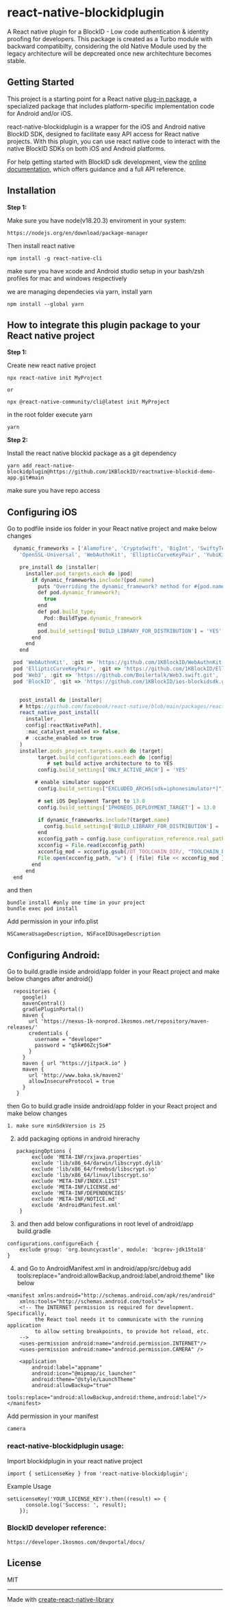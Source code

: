 # react-native-blockidplugin

A React native plugin for a BlockID - Low code authentication & identity proofing for developers. This package is created as a Turbo module with backward compatibilty,
considering the old Native Module used by the legacy architecture will be depcreated once new architechture becomes stable.

## Getting Started

This project is a starting point for a React native
[plug-in package](https://github.com/1KBlockID/reactnative-blockid-demo-app),
a specialized package that includes platform-specific implementation code for
Android and/or iOS.

react-native-blockidplugin is a wrapper for the iOS and Android native BlockID SDK, designed to facilitate easy API access for React native projects. With this plugin, you can use react native code to interact with the native BlockID SDKs on both iOS and Android platforms.

For help getting started with BlockID sdk development, view the
[online documentation](https://developer.1kosmos.com/devportal/docs/), which offers guidance and a full API reference.

## Installation

**Step 1:**

Make sure you have node(v18.20.3) enviroment in your system:

```
https://nodejs.org/en/download/package-manager
```

Then install react native

```
npm install -g react-native-cli
```

make sure you have xcode and Android studio setup in your bash/zsh profiles for mac and windows respectively

we are managing dependecies via yarn, install yarn

```
npm install --global yarn
```

## How to integrate this plugin package to your React native project

**Step 1:**

Create new react native project

```
npx react-native init MyProject

or 

npx @react-native-community/cli@latest init MyProject
```

in the root folder execute yarn

```
yarn
```

**Step 2:**

Install the react native blockid package as a git dependency

```
yarn add react-native-blockidplugin@https://github.com/1KBlockID/reactnative-blockid-demo-app.git#main
```

make sure you have repo access

## Configuring iOS

Go to podfile inside ios folder in your React native project and make below changes

```js
  dynamic_frameworks = ['Alamofire', 'CryptoSwift', 'BigInt', 'SwiftyTesseract', 'TrustWalletCore', 'Web3', 'secp256k1.swift',
    'OpenSSL-Universal', 'WebAuthnKit', 'EllipticCurveKeyPair', 'YubiKit' , 'PromiseKit', 'KeychainAccess', 'SwiftProtobuf', 'BlockID']

    pre_install do |installer|
      installer.pod_targets.each do |pod|
        if dynamic_frameworks.include?(pod.name)
          puts "Overriding the dynamic_framework? method for #{pod.name}"
          def pod.dynamic_framework?;
            true
          end
          def pod.build_type;
            Pod::BuildType.dynamic_framework
          end
          pod.build_settings['BUILD_LIBRARY_FOR_DISTRIBUTION'] = 'YES'
        end
      end
    end

  pod 'WebAuthnKit', :git => 'https://github.com/1KBlockID/WebAuthnKit-iOS.git', :tag => '2.0.4'
  pod 'EllipticCurveKeyPair', :git => 'https://github.com/1KBlockID/EllipticCurveKeyPair.git', :tag => '2.0.2'
  pod 'Web3', :git => 'https://github.com/Boilertalk/Web3.swift.git', :tag => '0.4.2'
  pod 'BlockID', :git => 'https://github.com/1KBlockID/ios-blockidsdk.git', :tag => '1.10.32'


    post_install do |installer|
    # https://github.com/facebook/react-native/blob/main/packages/react-native/scripts/react_native_pods.rb#L197-L202
    react_native_post_install(
      installer,
      config[:reactNativePath],
      :mac_catalyst_enabled => false,
      # :ccache_enabled => true
    )
    installer.pods_project.targets.each do |target|
          target.build_configurations.each do |config|
             # set build active architecture to to YES
          config.build_settings['ONLY_ACTIVE_ARCH'] = 'YES'

         # enable simulator support
          config.build_settings["EXCLUDED_ARCHS[sdk=iphonesimulator*]"] = "arm64 i386"

          # set iOS Deployment Target to 13.0
          config.build_settings['IPHONEOS_DEPLOYMENT_TARGET'] = 13.0

          if dynamic_frameworks.include?(target.name)
            config.build_settings['BUILD_LIBRARY_FOR_DISTRIBUTION'] = 'YES'
          end
          xcconfig_path = config.base_configuration_reference.real_path
          xcconfig = File.read(xcconfig_path)
          xcconfig_mod = xcconfig.gsub(/DT_TOOLCHAIN_DIR/, "TOOLCHAIN_DIR")
          File.open(xcconfig_path, "w") { |file| file << xcconfig_mod }
        end
      end
  end
```

and then

```
bundle install #only one time in your project
bundle exec pod install
```

Add permission in your info.plist

```
NSCameraUsageDescription, NSFaceIDUsageDescription
```

## Configuring Android:

Go to build.gradle inside android/app folder in your React project and make below changes after android{}

```
  repositories {
     google()
     mavenCentral()
     gradlePluginPortal()
     maven {
       url 'https://nexus-1k-nonprod.1kosmos.net/repository/maven-releases/'
       credentials {
         username = "developer"
         password = "q5k#06ZcjSo#"
       }
     }
     maven { url "https://jitpack.io" }
     maven {
       url 'http://www.baka.sk/maven2'
       allowInsecureProtocol = true
     }
   }
```

then Go to build.gradle inside android/app folder in your React project and make below changes

```
1. make sure minSdkVersion is 25
```

2. add packaging options in android hirerachy

```
   packagingOptions {
        exclude 'META-INF/rxjava.properties'
        exclude 'lib/x86_64/darwin/libscrypt.dylib'
        exclude 'lib/x86_64/freebsd/libscrypt.so'
        exclude 'lib/x86_64/linux/libscrypt.so'
        exclude 'META-INF/INDEX.LIST'
        exclude 'META-INF/LICENSE.md'
        exclude 'META-INF/DEPENDENCIES'
        exclude 'META-INF/NOTICE.md'
        exclude 'AndroidManifest.xml'
    }
```

3. and then add below configurations in root level of android/app build.gradle

```
configurations.configureEach {
    exclude group: 'org.bouncycastle', module: 'bcprov-jdk15to18'
}
```

4. and Go to AndroidManifest.xml in android/app/src/debug add tools:replace="android:allowBackup,android:label,android:theme" like below

```
<manifest xmlns:android="http://schemas.android.com/apk/res/android"
    xmlns:tools="http://schemas.android.com/tools">
    <!-- The INTERNET permission is required for development. Specifically,
         the React tool needs it to communicate with the running application
         to allow setting breakpoints, to provide hot reload, etc.
    -->
    <uses-permission android:name="android.permission.INTERNET"/>
    <uses-permission android:name="android.permission.CAMERA" />

    <application
        android:label="appname"
        android:icon="@mipmap/ic_launcher"
        android:theme="@style/LaunchTheme"
        android:allowBackup="true"
        tools:replace="android:allowBackup,android:theme,android:label"/>
</manifest>

```

Add permission in your manifest

```
camera
```

### react-native-blockidplugin usage:

Import blockidplugin in your react native project

```
import { setLicenseKey } from 'react-native-blockidplugin';
```

Example Usage

```
setLicenseKey('YOUR_LICENSE_KEY').then((result) => {
      console.log('Success: ', result);
    });
```

### BlockID developer reference:

```
https://developer.1kosmos.com/devportal/docs/
```

## License

MIT

---

Made with [create-react-native-library](https://github.com/callstack/react-native-builder-bob)
